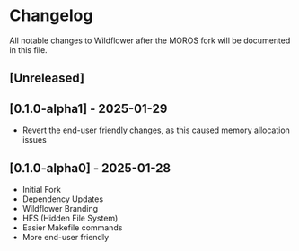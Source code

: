 # Changelog
All notable changes to Wildflower after the MOROS fork will be documented in this file.

## [Unreleased]

## [0.1.0-alpha1] - 2025-01-29
- Revert the end-user friendly changes, as this caused memory allocation issues

## [0.1.0-alpha0] - 2025-01-28
- Initial Fork
- Dependency Updates
- Wildflower Branding
- HFS (Hidden File System)
- Easier Makefile commands
- More end-user friendly
